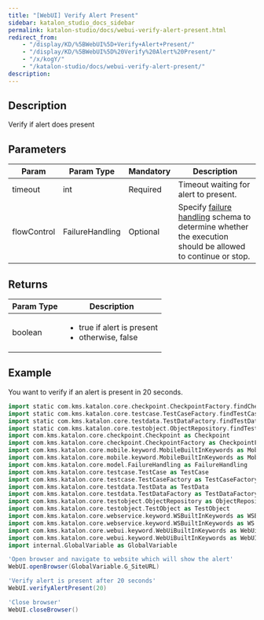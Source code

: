```yaml
---
title: "[WebUI] Verify Alert Present" 
sidebar: katalon_studio_docs_sidebar
permalink: katalon-studio/docs/webui-verify-alert-present.html 
redirect_from:
    - "/display/KD/%5BWebUI%5D+Verify+Alert+Present/"
    - "/display/KD/%5BWebUI%5D%20Verify%20Alert%20Present/"
    - "/x/kogY/"
    - "/katalon-studio/docs/webui-verify-alert-present/"
description: 
---
```

Description
-----------

Verify if alert does present

Parameters
----------

| Param | Param Type | Mandatory | Description |
| --- | --- | --- | --- |
| timeout | int | Required | Timeout waiting for alert to present. |
| flowControl | FailureHandling | Optional | Specify [failure handling](/x/qAAM) schema to determine whether the execution should be allowed to continue or stop. |

Returns
-------

<table><thead><tr><th>Param Type</th><th>Description</th></tr></thead><tbody><tr><td>boolean</td><td><ul><li>true if alert is present</li><li>otherwise, false</li></ul></td></tr></tbody></table>

Example
-------

You want to verify if an alert is present in 20 seconds.

```groovy
import static com.kms.katalon.core.checkpoint.CheckpointFactory.findCheckpoint
import static com.kms.katalon.core.testcase.TestCaseFactory.findTestCase
import static com.kms.katalon.core.testdata.TestDataFactory.findTestData
import static com.kms.katalon.core.testobject.ObjectRepository.findTestObject
import com.kms.katalon.core.checkpoint.Checkpoint as Checkpoint
import com.kms.katalon.core.checkpoint.CheckpointFactory as CheckpointFactory
import com.kms.katalon.core.mobile.keyword.MobileBuiltInKeywords as MobileBuiltInKeywords
import com.kms.katalon.core.mobile.keyword.MobileBuiltInKeywords as Mobile
import com.kms.katalon.core.model.FailureHandling as FailureHandling
import com.kms.katalon.core.testcase.TestCase as TestCase
import com.kms.katalon.core.testcase.TestCaseFactory as TestCaseFactory
import com.kms.katalon.core.testdata.TestData as TestData
import com.kms.katalon.core.testdata.TestDataFactory as TestDataFactory
import com.kms.katalon.core.testobject.ObjectRepository as ObjectRepository
import com.kms.katalon.core.testobject.TestObject as TestObject
import com.kms.katalon.core.webservice.keyword.WSBuiltInKeywords as WSBuiltInKeywords
import com.kms.katalon.core.webservice.keyword.WSBuiltInKeywords as WS
import com.kms.katalon.core.webui.keyword.WebUiBuiltInKeywords as WebUiBuiltInKeywords
import com.kms.katalon.core.webui.keyword.WebUiBuiltInKeywords as WebUI
import internal.GlobalVariable as GlobalVariable

'Open browser and navigate to website which will show the alert'
WebUI.openBrowser(GlobalVariable.G_SiteURL)

'Verify alert is present after 20 seconds'
WebUI.verifyAlertPresent(20)

'Close browser'
WebUI.closeBrowser()
```